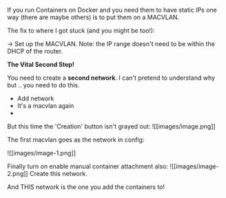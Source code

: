If you run Containers on Docker and you need them to have static IPs one way (there are maybe others) is to put them on a MACVLAN.

The fix to where I got stuck (and you might be too!):

-> Set up the MACVLAN. Note: the IP range doesn't need to be within the DHCP of the router. 

**The Vital Second Step!**

You need to create a **second network**. I can't pretend to understand why but .. you need to do this.

- Add network
- It's a macvlan again
-
But this time the 'Creation' button isn't grayed out:
![[images/image.png]]

The first macvlan goes as the network in config:

![[images/image-1.png]]

Finally turn on enable manual container attachment also:
![[images/image-2.png]]
Create this network.

And THIS network is the one you add the containers to!